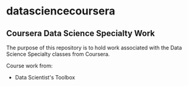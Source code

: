 datasciencecoursera
===================

## Coursera Data Science Specialty Work

The purpose of this repository is to hold work associated with the Data Science Specialty classes from Coursera.

Course work from:
  * Data Scientist's Toolbox
